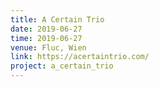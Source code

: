 ```yaml
---
title: A Certain Trio
date: 2019-06-27
time: 2019-06-27
venue: Fluc, Wien
link: https://acertaintrio.com/
project: a_certain_trio
---
```


